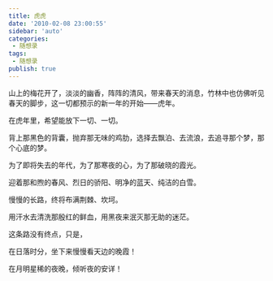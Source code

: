 ```yaml
---
title: 虎虎
date: '2010-02-08 23:00:55'
sidebar: 'auto'
categories:
 - 随想录
tags:
 - 随想录
publish: true
---
```


山上的梅花开了，淡淡的幽香，阵阵的清风，带来春天的消息，竹林中也仿佛听见春天的脚步，这一切都预示的新一年的开始——虎年。

在虎年里，希望能放下一切、一切。

背上那黑色的背囊，抛弃那无味的鸡肋，选择去飘泊、去流浪，去追寻那个梦，那个心底的梦。

为了即将失去的年代，为了那寒夜的心，为了那破晓的霞光。

迎着那和煦的春风、烈日的骄阳、明净的蓝天、纯洁的白雪。

慢慢的长路，终将布满荆棘、坎坷。

用汗水去清洗那殷红的鲜血，用黑夜来泯灭那无助的迷茫。

这条路没有终点，只是，

在日落时分，坐下来慢慢看天边的晚霞！

在月明星稀的夜晚，倾听夜的安详！
